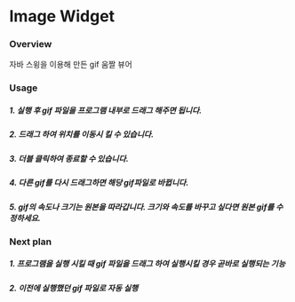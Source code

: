 # Image Widget

### Overview

자바 스윙을 이용해 만든 gif 움짤 뷰어



### Usage

##### 1. 실행 후 gif 파일을 프로그램 내부로 드래그 해주면 됩니다.

##### 2. 드래그 하여 위치를 이동시 킬 수 있습니다.

##### 3. 더블 클릭하여 종료할 수 있습니다.

##### 4. 다른 gif를 다시 드래그하면 해당 gif파일로 바뀝니다.

##### 5. gif의 속도나 크기는 원본을 따라갑니다. 크기와 속도를 바꾸고 싶다면 원본 gif를 수정하세요.



### Next plan

##### 1. 프로그램을 실행 시킬 때 gif 파일을 드래그 하여 실행시킬 경우 곧바로 실행되는 기능

##### 2. 이전에 실행했던 gif 파일로 자동 실행
